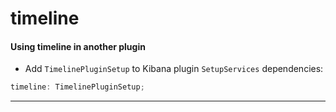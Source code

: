 # timeline

#### Using timeline in another plugin
- Add `TimelinePluginSetup` to Kibana plugin `SetupServices` dependencies:

```ts
timeline: TimelinePluginSetup;
```

---

